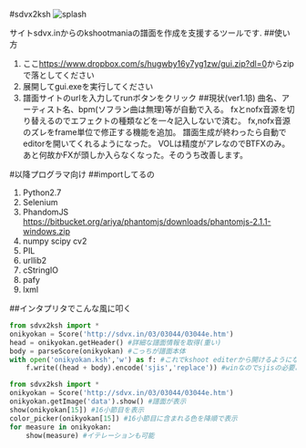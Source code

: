 #sdvx2ksh
![splash](https://github.com/nat-chan/sdvx2ksh/wiki/splash.png)

サイトsdvx.inからのkshootmaniaの譜面を作成を支援するツールです.
##使い方
1. ここ<https://www.dropbox.com/s/hugwby16y7yg1zw/gui.zip?dl=0>からzipで落としてください
2. 展開してgui.exeを実行してください
3. 譜面サイトのurlを入力してrunボタンをクリック
##現状(ver1.1β)
曲名、アーティスト名、bpm(ソフラン曲は無理)等が自動で入る。
fxとnofx音源を切り替えるのでエフェクトの種類などを一々記入しないで済む。
fx,nofx音源のズレをframe単位で修正する機能を追加。
譜面生成が終わったら自動でeditorを開いてくれるようになった。
VOLは精度がアレなのでBTFXのみ。あと何故かFXが頭しか入らなくなった。そのうち改善します。

#以降プログラマ向け
##importしてるの
1. Python2.7
2. Selenium
3. PhandomJS <https://bitbucket.org/ariya/phantomjs/downloads/phantomjs-2.1.1-windows.zip>
4. numpy scipy cv2
5. PIL
6. urllib2
7. cStringIO
8. pafy
9. lxml

##インタプリタでこんな風に叩く
```python
from sdvx2ksh import *
onikyokan = Score('http://sdvx.in/03/03044/03044e.htm')
head = onikyokan.getHeader() #詳細な譜面情報を取得(重い)
body = parseScore(onikyokan) #こっちが譜面本体
with open('onikyokan.ksh','w') as f: #これでkshoot editerから開けるようになる
	f.write((head + body).encode('sjis','replace')) #winなのでsjisの必要あり
```

```python
from sdvx2ksh import *
onikyokan = Score('http://sdvx.in/03/03044/03044e.htm')
onikyokan.getImage('data').show() #譜面が表示
show(onikyokan[15]) #16小節目を表示
color_picker(onikyokan[15]) #16小節目に含まれる色を降順で表示
for measure in onikyokan:
	show(measure) #イテレーションも可能
```

